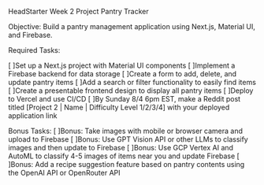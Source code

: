 HeadStarter Week 2 Project Pantry Tracker

Objective: Build a pantry management application using Next.js, Material UI, and Firebase.

Required Tasks: 

[ ]Set up a Next.js project with Material UI components
[ ]Implement a Firebase backend for data storage
[ ]Create a form to add, delete, and update pantry items
[ ]Add a search or filter functionality to easily find items
[ ]Create a presentable frontend design to display all pantry items
[ ]Deploy to Vercel and use CI/CD
[ ]By Sunday 8/4 6pm EST, make a Reddit post titled [Project 2 | Name | Difficulty Level 1/2/3/4] with your deployed application link

Bonus Tasks:
[ ]Bonus: Take images with mobile or browser camera and upload to Firebase
[ ]Bonus: Use GPT Vision API or other LLMs to classify images and then update to Firebase
[ ]Bonus: Use GCP Vertex AI and AutoML to classify 4-5 images of items near you and update Firebase
[ ]Bonus: Add a recipe suggestion feature based on pantry contents using the OpenAI API or OpenRouter API
